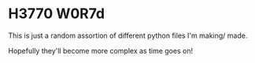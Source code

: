 # H3770 W0R7d

This is just a random assortion of different python files I'm making/ made.

Hopefully they'll become more complex as time goes on!
